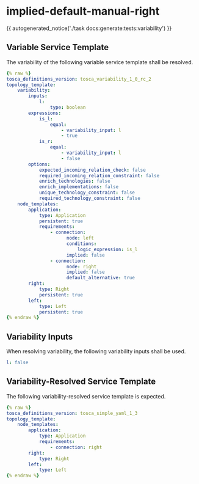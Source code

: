 # implied-default-manual-right

{{ autogenerated_notice('./task docs:generate:tests:variability') }}


## Variable Service Template

The variability of the following variable service template shall be resolved.

```yaml linenums="1"
{% raw %}
tosca_definitions_version: tosca_variability_1_0_rc_2
topology_template:
    variability:
        inputs:
            l:
                type: boolean
        expressions:
            is_l:
                equal:
                    - variability_input: l
                    - true
            is_r:
                equal:
                    - variability_input: l
                    - false
        options:
            expected_incoming_relation_check: false
            required_incoming_relation_constraint: false
            enrich_technologies: false
            enrich_implementations: false
            unique_technology_constraint: false
            required_technology_constraint: false
    node_templates:
        application:
            type: Application
            persistent: true
            requirements:
                - connection:
                      node: left
                      conditions:
                          logic_expression: is_l
                      implied: false
                - connection:
                      node: right
                      implied: false
                      default_alternative: true
        right:
            type: Right
            persistent: true
        left:
            type: Left
            persistent: true
{% endraw %}
```

## Variability Inputs

When resolving variability, the following variability inputs shall be used.

```yaml linenums="1"
l: false
```



## Variability-Resolved Service Template

The following variability-resolved service template is expected.

```yaml linenums="1"
{% raw %}
tosca_definitions_version: tosca_simple_yaml_1_3
topology_template:
    node_templates:
        application:
            type: Application
            requirements:
                - connection: right
        right:
            type: Right
        left:
            type: Left
{% endraw %}
```

